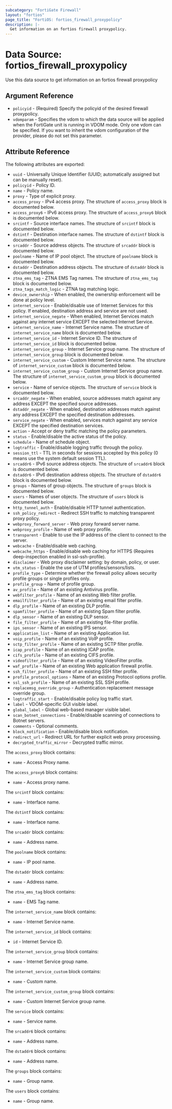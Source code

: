 ```yaml
---
subcategory: "FortiGate Firewall"
layout: "fortios"
page_title: "FortiOS: fortios_firewall_proxypolicy"
description: |-
  Get information on an fortios firewall proxypolicy.
---
```


# Data Source: fortios_firewall_proxypolicy
Use this data source to get information on an fortios firewall proxypolicy

## Argument Reference

* `policyid` - (Required) Specify the policyid of the desired firewall proxypolicy.
* `vdomparam` - Specifies the vdom to which the data source will be applied when the FortiGate unit is running in VDOM mode. Only one vdom can be specified. If you want to inherit the vdom configuration of the provider, please do not set this parameter.


## Attribute Reference

The following attributes are exported:

* `uuid` - Universally Unique Identifier (UUID; automatically assigned but can be manually reset).
* `policyid` - Policy ID.
* `name` - Policy name.
* `proxy` - Type of explicit proxy.
* `access_proxy` - IPv4 access proxy. The structure of `access_proxy` block is documented below.
* `access_proxy6` - IPv6 access proxy. The structure of `access_proxy6` block is documented below.
* `srcintf` - Source interface names. The structure of `srcintf` block is documented below.
* `dstintf` - Destination interface names. The structure of `dstintf` block is documented below.
* `srcaddr` - Source address objects. The structure of `srcaddr` block is documented below.
* `poolname` - Name of IP pool object. The structure of `poolname` block is documented below.
* `dstaddr` - Destination address objects. The structure of `dstaddr` block is documented below.
* `ztna_ems_tag` - ZTNA EMS Tag names. The structure of `ztna_ems_tag` block is documented below.
* `ztna_tags_match_logic` - ZTNA tag matching logic.
* `device_ownership` - When enabled, the ownership enforcement will be done at policy level.
* `internet_service` - Enable/disable use of Internet Services for this policy. If enabled, destination address and service are not used.
* `internet_service_negate` - When enabled, Internet Services match against any internet service EXCEPT the selected Internet Service.
* `internet_service_name` - Internet Service name. The structure of `internet_service_name` block is documented below.
* `internet_service_id` - Internet Service ID. The structure of `internet_service_id` block is documented below.
* `internet_service_group` - Internet Service group name. The structure of `internet_service_group` block is documented below.
* `internet_service_custom` - Custom Internet Service name. The structure of `internet_service_custom` block is documented below.
* `internet_service_custom_group` - Custom Internet Service group name. The structure of `internet_service_custom_group` block is documented below.
* `service` - Name of service objects. The structure of `service` block is documented below.
* `srcaddr_negate` - When enabled, source addresses match against any address EXCEPT the specified source addresses.
* `dstaddr_negate` - When enabled, destination addresses match against any address EXCEPT the specified destination addresses.
* `service_negate` - When enabled, services match against any service EXCEPT the specified destination services.
* `action` - Accept or deny traffic matching the policy parameters.
* `status` - Enable/disable the active status of the policy.
* `schedule` - Name of schedule object.
* `logtraffic` - Enable/disable logging traffic through the policy.
* `session_ttl` - TTL in seconds for sessions accepted by this policy (0 means use the system default session TTL).
* `srcaddr6` - IPv6 source address objects. The structure of `srcaddr6` block is documented below.
* `dstaddr6` - IPv6 destination address objects. The structure of `dstaddr6` block is documented below.
* `groups` - Names of group objects. The structure of `groups` block is documented below.
* `users` - Names of user objects. The structure of `users` block is documented below.
* `http_tunnel_auth` - Enable/disable HTTP tunnel authentication.
* `ssh_policy_redirect` - Redirect SSH traffic to matching transparent proxy policy.
* `webproxy_forward_server` - Web proxy forward server name.
* `webproxy_profile` - Name of web proxy profile.
* `transparent` - Enable to use the IP address of the client to connect to the server.
* `webcache` - Enable/disable web caching.
* `webcache_https` - Enable/disable web caching for HTTPS (Requires deep-inspection enabled in ssl-ssh-profile).
* `disclaimer` - Web proxy disclaimer setting: by domain, policy, or user.
* `utm_status` - Enable the use of UTM profiles/sensors/lists.
* `profile_type` - Determine whether the firewall policy allows security profile groups or single profiles only.
* `profile_group` - Name of profile group.
* `av_profile` - Name of an existing Antivirus profile.
* `webfilter_profile` - Name of an existing Web filter profile.
* `emailfilter_profile` - Name of an existing email filter profile.
* `dlp_profile` - Name of an existing DLP profile.
* `spamfilter_profile` - Name of an existing Spam filter profile.
* `dlp_sensor` - Name of an existing DLP sensor.
* `file_filter_profile` - Name of an existing file-filter profile.
* `ips_sensor` - Name of an existing IPS sensor.
* `application_list` - Name of an existing Application list.
* `voip_profile` - Name of an existing VoIP profile.
* `sctp_filter_profile` - Name of an existing SCTP filter profile.
* `icap_profile` - Name of an existing ICAP profile.
* `cifs_profile` - Name of an existing CIFS profile.
* `videofilter_profile` - Name of an existing VideoFilter profile.
* `waf_profile` - Name of an existing Web application firewall profile.
* `ssh_filter_profile` - Name of an existing SSH filter profile.
* `profile_protocol_options` - Name of an existing Protocol options profile.
* `ssl_ssh_profile` - Name of an existing SSL SSH profile.
* `replacemsg_override_group` - Authentication replacement message override group.
* `logtraffic_start` - Enable/disable policy log traffic start.
* `label` - VDOM-specific GUI visible label.
* `global_label` - Global web-based manager visible label.
* `scan_botnet_connections` - Enable/disable scanning of connections to Botnet servers.
* `comments` - Optional comments.
* `block_notification` - Enable/disable block notification.
* `redirect_url` - Redirect URL for further explicit web proxy processing.
* `decrypted_traffic_mirror` - Decrypted traffic mirror.

The `access_proxy` block contains:

* `name` - Access Proxy name.

The `access_proxy6` block contains:

* `name` - Access proxy name.

The `srcintf` block contains:

* `name` - Interface name.

The `dstintf` block contains:

* `name` - Interface name.

The `srcaddr` block contains:

* `name` - Address name.

The `poolname` block contains:

* `name` - IP pool name.

The `dstaddr` block contains:

* `name` - Address name.

The `ztna_ems_tag` block contains:

* `name` - EMS Tag name.

The `internet_service_name` block contains:

* `name` - Internet Service name.

The `internet_service_id` block contains:

* `id` - Internet Service ID.

The `internet_service_group` block contains:

* `name` - Internet Service group name.

The `internet_service_custom` block contains:

* `name` - Custom name.

The `internet_service_custom_group` block contains:

* `name` - Custom Internet Service group name.

The `service` block contains:

* `name` - Service name.

The `srcaddr6` block contains:

* `name` - Address name.

The `dstaddr6` block contains:

* `name` - Address name.

The `groups` block contains:

* `name` - Group name.

The `users` block contains:

* `name` - Group name.

